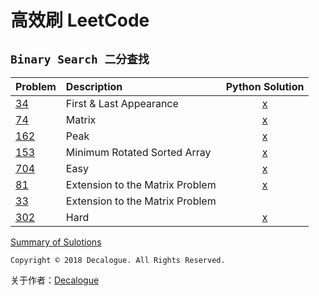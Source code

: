 # 高效刷 LeetCode
## `Binary Search 二分查找`

Problem | Description | Python Solution
:------- | :----- | :-----:
[34](https://leetcode.com/problems/find-first-and-last-position-of-element-in-sorted-array/description/) | First & Last Appearance | [x](https://github.com/StephanieYue/Leetcode/blob/master/code/Binary%20Search/Leetcode%2034.ipynb)
[74](https://leetcode.com/problems/search-a-2d-matrix/) | Matrix | [x](https://github.com/StephanieYue/Leetcode/blob/master/code/Binary%20Search/Leetcode%2074.ipynb)
[162](https://leetcode.com/problems/find-peak-element/) | Peak | [x](https://github.com/StephanieYue/Leetcode/blob/master/code/Binary%20Search/Leetcode%20162.ipynb)
[153](https://leetcode.com/problems/find-minimum-in-rotated-sorted-array/) | Minimum Rotated Sorted Array |[x](https://github.com/StephanieYue/Leetcode/blob/master/code/Binary%20Search/Leetcode%20153.ipynb)
[704](https://leetcode.com/problems/binary-search/) | Easy |[x](https://github.com/StephanieYue/Leetcode/blob/master/code/Binary%20Search/Leetcode%20704.ipynb)
[81](https://leetcode.com/problems/search-in-rotated-sorted-array-ii/) |  Extension to the Matrix Problem | [x](https://github.com/StephanieYue/Leetcode/blob/master/code/Binary%20Search/Leetcode%2081.ipynb)
[33](https://leetcode.com/problems/search-in-rotated-sorted-array/)|Extension to the Matrix Problem|
[302](https://www.lintcode.com/problem/smallest-rectangle-enclosing-black-pixels/description) | Hard |[x](https://github.com/StephanieYue/Leetcode/blob/master/code/Binary%20Search/Leetcode%20302.ipynb)

[Summary of Sulotions](https://github.com/StephanieYue/Leetcode/blob/master/code/Binary%20Search/PythonSolutions.md)

`Copyright © 2018 Decalogue. All Rights Reserved.`

关于作者：[Decalogue](https://www.decalogue.cn)
